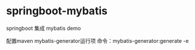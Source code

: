 # springboot-mybatis
springboot 集成 mybatis demo

配置maven mybatis-generator运行项
命令：mybatis-generator:generate -e